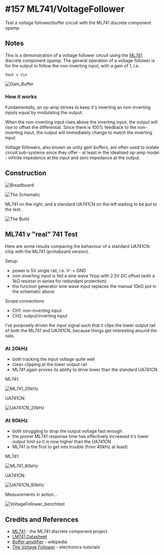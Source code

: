# #157 ML741/VoltageFollower

Test a voltage follower/buffer circuit with the ML741 discrete component opamp

## Notes

This is a demonstration of a voltage follower circuit using the [ML741](../) discrete component opamp.
The general operation of a voltage follower is for the output to follow the non-inverting input, with a gain of 1, i.e.

    Vout = Vin

![Gain_Buffer](https://upload.wikimedia.org/wikipedia/commons/f/f7/Op-Amp_Unity-Gain_Buffer.svg)

### How it works

Fundamentally, an op-amp strives to keep it's inverting an non-inverting inputs equal by modulating the output.

When the non-inverting input rises above the inverting input, the output will rise to offset the differential.
Since there is 100% feedback to the non-inverting input, the output will immediately change to match the inverting input.

Voltage followers, also known as unity gain buffers, are often used to isolate circuit sub-systems since they
offer - at least in the idealised op-amp model - infinite impedence at the input and zero impedance at the output.

## Construction

![Breadboard](./assets/VoltageFollower_bb.jpg?raw=true)

![The Schematic](./assets/VoltageFollower_schematic.jpg?raw=true)

ML741 on the right, and a standard UA741CN on the left waiting to be put to the test..

![The Build](./assets/VoltageFollower_build.jpg?raw=true)


## ML741 v "real" 741 Test

Here are some results comparing the behaviour of a standard UA741CN chip with the ML741 (protoboard version).

Setup:
* power is 5V single rail, i.e. V- = GND
* non-inverting input is fed a sine wave 1Vpp with 2.5V DC offset (with a 1kΩ resistor in series for redundant protection)
* the function generator sine wave input replaces the manual 10kΩ pot in the schematic above

Scope connections
* CH1: non-inverting input
* CH2: output/inverting input

I've purposely driven the input signal such that it clips the lower output rail of both the ML741 and UA741CN,
because things get interesting around the rails.

### At 20kHz

* both tracking the input voltage quite well
* clean clipping at the lower output rail
* ML741 again proves its ability to drive lower than the standard UA741CN

ML741:

![ML741_20kHz](./assets/ML741_20kHz.gif?raw=true)

UA741CN:

![UA741CN_20kHz](./assets/UA741CN_20kHz.gif?raw=true)

### At 80kHz

* both struggling to drop the output voltage fast enough
* the poorer ML741 response time has effectively increased it's lower output limit so it is now higher than the UA741CN
* ML741 is the first to get into trouble (from 40kHz at least)

ML741:

![ML741_80kHz](./assets/ML741_80kHz.gif?raw=true)

UA741CN:

![UA741CN_80kHz](./assets/UA741CN_80kHz.gif?raw=true)

Measurements in action...

![VoltageFollower_benchtest](./assets/VoltageFollower_benchtest.jpg?raw=true)

## Credits and References
* [ML741](../) - the ML741 discrete component project
* [LM741 Datasheet](http://www.futurlec.com/Linear/LM741CN.shtml)
* [Buffer amplifier](https://en.wikipedia.org/wiki/Buffer_amplifier) - wikipedia
* [The Voltage Follower](http://www.electronics-tutorials.ws/opamp/op-amp-building-blocks.html) - electronics-tutorials

